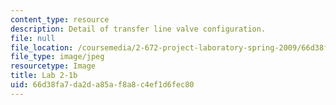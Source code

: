 ```yaml
---
content_type: resource
description: Detail of transfer line valve configuration.
file: null
file_location: /coursemedia/2-672-project-laboratory-spring-2009/66d38fa7da2da85af8a8c4ef1d6fec80_lab2-1b.jpg
file_type: image/jpeg
resourcetype: Image
title: Lab 2-1b
uid: 66d38fa7-da2d-a85a-f8a8-c4ef1d6fec80
---
```

